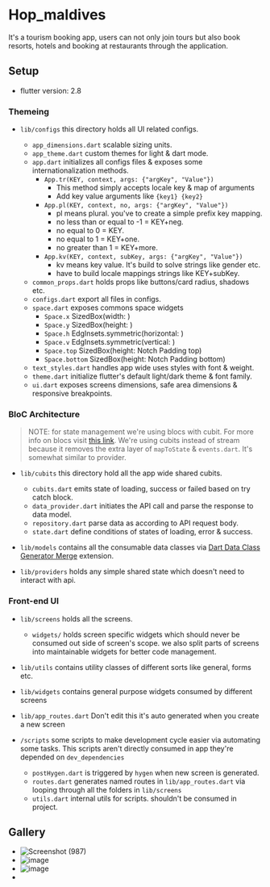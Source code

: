 # Hop_maldives

It's a tourism booking app, users can not only join tours but also book resorts, hotels and booking at restaurants through the application.

## Setup

- flutter version: 2.8


### Themeing
- `lib/configs` this directory holds all UI related configs.

  - `app_dimensions.dart` scalable sizing units.
  - `app_theme.dart` custom themes for light & dart mode.
  - `app.dart` initializes all configs files & exposes some internationalization methods.
    - `App.tr(KEY, context, args: {"argKey", "Value"})`
      - This method simply accepts locale key & map of arguments
      - Add key value arguments like `{key1} {key2}`
    - `App.pl(KEY, context, no, args: {"argKey", "Value"})`
      - pl means plural. you've to create a simple prefix key mapping.
      - no less than or equal to -1 = KEY+neg.
      - no equal to 0 = KEY.
      - no equal to 1 = KEY+one.
      - no greater than 1 = KEY+more.
    - `App.kv(KEY, context, subKey, args: {"argKey", "Value"})`
      - kv means key value. It's build to solve strings like gender etc.
      - have to build locale mappings strings like KEY+subKey.
  - `common_props.dart` holds props like buttons/card radius, shadows etc.
  - `configs.dart` export all files in configs.
  - `space.dart` exposes commons space widgets
    - `Space.x` SizedBox(width: )
    - `Space.y` SizedBox(height: )
    - `Space.h` EdgInsets.symmetric(horizontal: )
    - `Space.v` EdgInsets.symmetric(vertical: )
    - `Space.top` SizedBox(height: Notch Padding top)
    - `Space.bottom` SizedBox(height: Notch Padding bottom)
  - `text_styles.dart` handles app wide uses styles with font & weight.
  - `theme.dart` initialize flutter's default light/dark theme & font family.
  - `ui.dart` exposes screens dimensions, safe area dimensions & responsive breakpoints.

### BloC Architecture

> NOTE: for state management we're using blocs with cubit. For more info on blocs visit [this link](https://pub.dev/packages/flutter_bloc). We're using cubits instead of stream because it removes the extra layer of `mapToState` & `events.dart`. It's somewhat similar to provider.

- `lib/cubits` this directory hold all the app wide shared cubits.

  - `cubits.dart` emits state of loading, success or failed based on try catch block.
  - `data_provider.dart` initiates the API call and parse the response to data model.
  - `repository.dart` parse data as according to API request body.
  - `state.dart` define conditions of states of loading, error & success.

- `lib/models` contains all the consumable data classes via [Dart Data Class Generator Merge](https://marketplace.visualstudio.com/items?itemName=hzgood.dart-data-class-generator) extension.
- `lib/providers` holds any simple shared state which doesn't need to interact with api.


### Front-end UI

- `lib/screens` holds all the screens.
  - `widgets/` holds screen specific widgets which should never be consumed out side of screen's scope. we also split parts of screens into maintainable widgets for better code management.

- `lib/utils` contains utility classes of different sorts like general, forms etc.
- `lib/widgets` contains general purpose widgets consumed by different screens
- `lib/app_routes.dart` Don't edit this it's auto generated when you create a new screen
- `/scripts` some scripts to make development cycle easier via automating some tasks. This scripts aren't directly consumed in app they're depended on `dev_dependencies`

  - `postHygen.dart` is triggered by `hygen` when new screen is generated.
  - `routes.dart` generates named routes in `lib/app_routes.dart` via looping through all the folders in `lib/screens`
  - `utils.dart` internal utils for scripts. shouldn't be consumed in project.
 

## Gallery 

- ![Screenshot (987)](https://github.com/mahnoorr1/Hope-Maldives-repo/assets/91974252/c4918734-430b-4ede-a3fa-ec443a58e478)
- ![image](https://github.com/mahnoorr1/Hope-Maldives-repo/assets/91974252/44dfc93d-be3a-43dd-a90f-bdec1c1021c7)
- ![image](https://github.com/mahnoorr1/Hope-Maldives-repo/assets/91974252/c46018a1-0d82-4696-b640-181614ddd8f1)
- 


